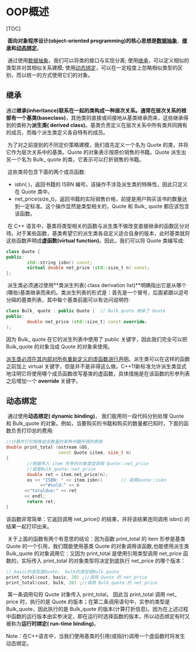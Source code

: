 # OOP概述

[TOC]

​		**面向对象程序设计(object-oriented programming)**的核心思想是**<u>数据抽象</u>**、**<u>继承</u>**和**<u>动态绑定</u>**。

​		通过使用<u>数据抽象</u>，我们可以将类的接口与实现分离;
​		使用<u>继承</u>，可以定义相似的类型并对其相似关系建模;
​		使用<u>动态绑定</u>，可以在一定程度上忽略相似类型的区别，而以统一的方式使用它们的对象。



## 继承

​		通过**继承(inheritance)**联系在一起的类构成一种层次关系。通常在层次关系的根部有一个**基类(baseclass)**，其他类则直接或间接地从基类继承而来，这些继承得到的类称为**派生类( derived class)**。基类负责定义在层次关系中所有类共同拥有的成员，而每个派生类定义各自特有的成员。

​		为了对之前提到的不同定价策略建模，我们首先定义一个名为 Quote 的类，并将它作为层次关系中的基类。Quote 的对象表示按原价销售的书籍。Quote 派生出另一个名为 Bulk_ quote 的类，它表示可以打折销售的书籍。

​		这些类将包含下面的两个成员函数:

- isbn( )，返回书籍的 ISBN 编号。该操作不涉及派生类的特殊性，因此只定义在 Quote 类中。
- net_price(size_t)，返回书籍的实际销售价格，前提是用户购买该书的数量达到一定标准。这个操作显然是类型相关的，Quote 和 Bulk_ quote 都应该包含该函数。

​        在 C++ 语言中，基类将类型相关的函数与派生类不做改变直接继承的函数区分对待。对于某些函数，基类希望它的派生类各自定义适合自身的版本，此时基类就将这些函数声明成**虚函数(virtual function)**。因此，我们可以将 Quote 类编写成:

```c++
class Quote {
public:
		std::string isbn() const;
		virtual double net_price (std::size_t n) const;
};
```

​		派生类必须通过使用**类派生列表( class derivation list)**明确指出它是从哪个(哪些)基类继承而来的。类派生列表的形式是：首先是一个冒号，后面紧跟以逗号分隔的基类列表，其中每个基类前面可以有访问说明符:

```c++
class Bulk_ quote : public Quote {  // Bulk_quote 继承了 Quote
public:
		double net_price (std::size_t) const override;
);
```

因为 Bulk_ quote 在它的派生列表中使用了 public 关键字，因此我们完全可以把Bulk_quote 的对象当成 Quote 的对象来使用。

​		<u>派生类必须在其内部对所有重新定义的虚函数进行声明</u>。派生类可以在这样的函数之前加上 virtual 关键字，但是并不是非得这么做。C++11新标准允许派生类显式地注明它将使用哪个成员函数改写基类的虚函数，具体措施是在该函数的形参列表之后增加一个 **override** 关键字。



## 动态绑定

​		通过使用**动态绑定( dynamic binding)**， 我们能用同一段代码分别处理 Quote 和 Bulk_quote 的对象。例如，当要购买的书籍和购买的数量都已知时，下面的函数负责打印总的费用:

```c++
//计算并打印销售给定数量的某种书籍所得的费用
double print_total (ostream &OS,
					const Quote &item, size_t n)
{
		//根据传入 item 形参的对象类型调用 Quote::net_price
		//或者Bulk_quote::net_price
		double ret = item.net_price(n);
		os << "ISBN: " << item.isbn()		// 调用Quote::isbn
			 <<"#sold:" << n
       <<"totaldue:" << ret
       << endl;
		return ret;
}
```

该函数非常简单：它返回调用 net_price() 的结果，并将该结果连同调用 isbn() 的结果一起打印出来。

​		关于上面的函数有两个有意思的结论：因为函数 print_total 的 item 形参是基类 Quote 的一个引用，我们既能使用基类 Quote 的对象调用该函数,也能使用派生类 Bulk_quote 的对象调用它：又因为 print_total 是使用引用类型调用 net_price 函数的，实际传入 print_total 的对象类型将决定到底执行 net_price 的哪个版本：

```c++
// basic的类型是Quote;  bulk的类型是Bulk_quote
print_total(cout, basic, 20) ;//调用 Quote 的 net_price
print_total(cout, bulk, 20) ;//调用 Bulk_quote 的 net_price
```

​		第一条调用句将 Quote 对象传入 print_total， 因此当 print_total 调用 net_ price 时，执行的是 Quote 的版本；在第二条调用语句中，实参的类型是 Bulk_quote，因此执行的是 Bulk_quote 的版本(计算打折信息)。因为在上述过程中函数的运行版本由实参决定，即在运行时选择函数的版本，所以动态绑定有时又被称为**运行时绑定( run-time binding)**。

Note：在C++语言中，当我们使用基类的引用(或指针)调用一个虚函数时将发生动态绑定。

